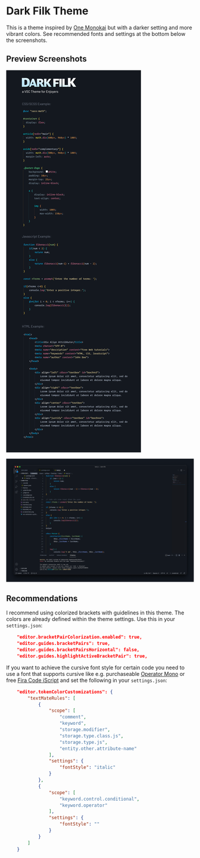 # Dark Filk Theme 

This is a theme inspired by [One Monokai](https://github.com/azemoh/vscode-one-monokai) but with a darker setting and more vibrant colors. See recommended fonts and settings at the bottom below the screenshots.

## Preview Screenshots

![Theme Screenshot](https://github.com/FilkCH/dark-filk-theme/blob/master/screenshots.png?raw=true)

![Interface Screenshot](https://github.com/FilkCH/dark-filk-theme/blob/master/interface.png?raw=true)

## Recommendations

I recommend using colorized brackets with guidelines in this theme. The colors are already defined within the theme settings. Use this in your `settings.json`:

```json
    "editor.bracketPairColorization.enabled": true,
    "editor.guides.bracketPairs": true,
    "editor.guides.bracketPairsHorizontal": false,
    "editor.guides.highlightActiveBracketPair": true,
```

If you want to achieve the cursive font style for certain code you need to use a font that supports cursive like e.g. purchaseable [Operator Mono](https://www.typography.com/fonts/operator/styles) or free [Fira Code iScript](https://github.com/kencrocken/FiraCodeiScript) and set the following in your `settings.json`:

```json
    "editor.tokenColorCustomizations": {
        "textMateRules": [
            {
                "scope": [
                    "comment",
                    "keyword",
                    "storage.modifier",
                    "storage.type.class.js",
                    "storage.type.js",
                    "entity.other.attribute-name"
                ],
                "settings": {
                    "fontStyle": "italic"
                }
            },
            {
                "scope": [
                    "keyword.control.conditional",
                    "keyword.operator"
                ],
                "settings": {
                    "fontStyle": ""
                }
            }
        ]
    }
```